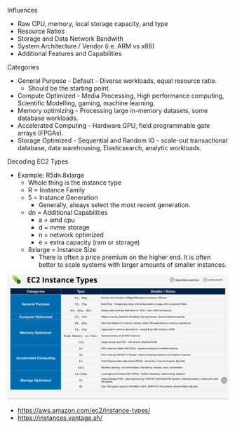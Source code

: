 Influences

* Raw CPU, memory, local storage capacity, and type
* Resource Ratios
* Storage and Data Network Bandwith
* System Architecture / Vendor (i.e. ARM vs x86)
* Additional Features and Capabilities

Categories

* General Purpose - Default - Diverse workloads, equal resource ratio.
  * Should be the starting point.
* Compute Optimized - Media Processing, High performance computing, Scientific Modelling, gaming, machine learning.
* Memory optimizing - Processing large in-memory datasets, some database workloads.
* Accelerated Computing - Hardware GPU, field programmable gate arrays (FPGAs).
* Storage Optimized - Sequential and Random IO - scale-out transactional database, data warehousing, Elasticsearch, analytic workloads.

Decoding EC2 Types

* Example: R5dn.8xlarge
  * Whole thing is the instance type
  * R = Instance Family
  * 5 = Instance Generation
    * Generally, always select the most recent generation.
  * dn = Additional Capabilities
    * a = amd cpu
    * d = nvme storage
    * n = network optimized
    * e = extra capacity (ram or storage)
  * 8xlarge = Instance Size
    * There is often a price premium on the higher end. It is often better to scale systems with larger amounts of smaller instances.

![Instance Types](../Images/EC2-Instance-Types.png)

* https://aws.amazon.com/ec2/instance-types/
* https://instances.vantage.sh/
